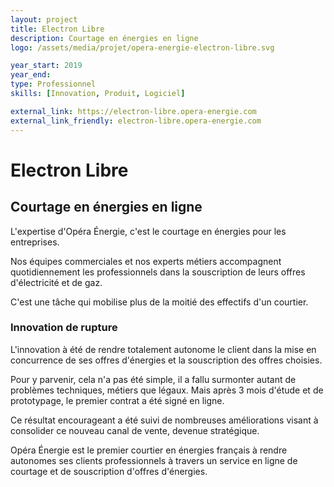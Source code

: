 ```yaml
---
layout: project
title: Electron Libre
description: Courtage en énergies en ligne
logo: /assets/media/projet/opera-energie-electron-libre.svg

year_start: 2019
year_end: 
type: Professionnel
skills: [Innovation, Produit, Logiciel]

external_link: https://electron-libre.opera-energie.com
external_link_friendly: electron-libre.opera-energie.com
---
```


# Electron Libre

## Courtage en énergies en ligne

L'expertise d'Opéra Énergie, c'est le courtage en énergies pour les entreprises.

Nos équipes commerciales et nos experts métiers accompagnent quotidiennement les professionnels dans la souscription de leurs offres d'électricité et de gaz.

C'est une tâche qui mobilise plus de la moitié des effectifs d'un courtier.


### Innovation de rupture

L'innovation à été de rendre totalement autonome le client dans la mise en concurrence de ses offres d'énergies et la souscription des offres choisies.

Pour y parvenir, cela n'a pas été simple, il a fallu surmonter autant de problèmes techniques, métiers que légaux.
Mais après 3 mois d'étude et de prototypage, le premier contrat a été signé en ligne.

Ce résultat encourageant a été suivi de nombreuses améliorations visant à consolider ce nouveau canal de vente, devenue stratégique.

Opéra Énergie est le premier courtier en énergies français à rendre autonomes ses clients professionnels à travers un service en ligne de courtage et de souscription d'offres d'énergies.
